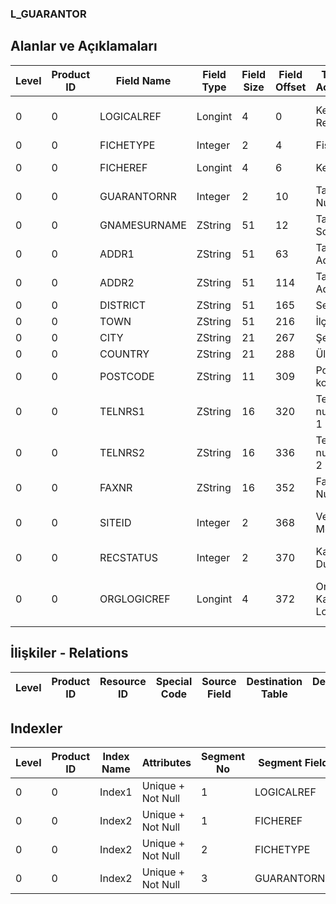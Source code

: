 ### L_GUARANTOR

## Alanlar ve Açıklamaları

**Level**|**Product ID**|**Field Name**|**Field Type**|**Field Size**|**Field Offset**|**Türkçe Açıklama**|**Expression**
-----|-----|-----|-----|-----|-----|-----|-----
0|0|LOGICALREF|Longint|4|0|Kefil Log. Ref.|Guarantor Logical Reference
0|0|FICHETYPE|Integer|2|4|Fiş Türü|Fiche Type
0|0|FICHEREF|Longint|4|6|Kefil Ref.|Guarantor Reference
0|0|GUARANTORNR|Integer|2|10|Taksit Numarası|Instalment Number
0|0|GNAMESURNAME|ZString|51|12|Taksit Soyadı|Instalment Surname
0|0|ADDR1|ZString|51|63|Taksit Adresi 1|Instalment Adress1
0|0|ADDR2|ZString|51|114|Taksit Adresi 2|Instalment Adress2
0|0|DISTRICT|ZString|51|165|Semt|District
0|0|TOWN|ZString|51|216|İlçe|Town
0|0|CITY|ZString|21|267|Şehir|City
0|0|COUNTRY|ZString|21|288|Ülke|Country
0|0|POSTCODE|ZString|11|309|Posta kodu|Postal Code
0|0|TELNRS1|ZString|16|320|Telefon numarası 1|Telephone Number1
0|0|TELNRS2|ZString|16|336|Telefon numarası 2|Telephone Number2
0|0|FAXNR|ZString|16|352|Faks Numarası|Fax Number
0|0|SITEID|Integer|2|368|Veri Merkezi|Data Processing Site
0|0|RECSTATUS|Integer|2|370|Kayıt Durumu|Record Status
0|0|ORGLOGICREF|Longint|4|372|Orijinal Kayıt Log. Ref.|Original Record Logical Reference

## İlişkiler - Relations

**Level**|**Product ID**|**Resource ID**|**Special Code**|**Source Field**|**Destination Table**|**Destination Field**|**Relation Type**|**Extra Condition**
-----|-----|-----|-----|-----|-----|-----|-----|-----

## Indexler

**Level**|**Product ID**|**Index Name**|**Attributes**|**Segment No**|**Segment Field**|**Sense**
-----|-----|-----|-----|-----|-----|-----
0|0|Index1|Unique + Not Null|1|LOGICALREF|Ascending
0|0|Index2|Unique + Not Null|1|FICHEREF|Ascending
0|0|Index2|Unique + Not Null|2|FICHETYPE|Ascending
0|0|Index2|Unique + Not Null|3|GUARANTORNR|Ascending
